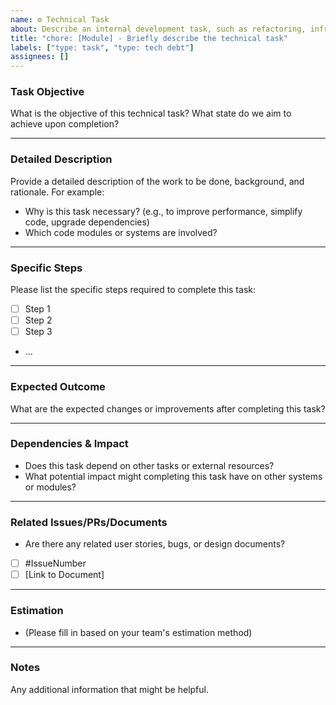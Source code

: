 ```yaml
---
name: ⚙️ Technical Task
about: Describe an internal development task, such as refactoring, infrastructure, performance optimization, etc.
title: "chore: [Module] - Briefly describe the technical task"
labels: ["type: task", "type: tech debt"]
assignees: []
---
```


### Task Objective
What is the objective of this technical task? What state do we aim to achieve upon completion?

---

### Detailed Description
Provide a detailed description of the work to be done, background, and rationale. For example:
- Why is this task necessary? (e.g., to improve performance, simplify code, upgrade dependencies)
- Which code modules or systems are involved?

---

### Specific Steps
Please list the specific steps required to complete this task:
- [ ] Step 1
- [ ] Step 2
- [ ] Step 3
- ...

---

### Expected Outcome
What are the expected changes or improvements after completing this task?

---

### Dependencies & Impact
- Does this task depend on other tasks or external resources?
- What potential impact might completing this task have on other systems or modules?

---

### Related Issues/PRs/Documents
- Are there any related user stories, bugs, or design documents?
- [ ] #IssueNumber
- [ ] [Link to Document]

---

### Estimation
- (Please fill in based on your team's estimation method)

---

### Notes
Any additional information that might be helpful.
